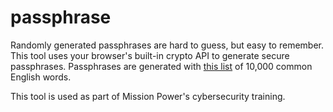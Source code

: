 # passphrase

Randomly generated passphrases are hard to guess, but easy to remember.
This tool uses your browser's built-in crypto API to generate secure passphrases.
Passphrases are generated with
[this list](https://github.com/first20hours/google-10000-english)
of 10,000 common English words.

This tool is used as part of Mission Power's cybersecurity training.
